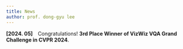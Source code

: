 ```yaml
---
title: News
author: prof. dong-gyu lee
---
```

**[2024. 05]** Congratulations! **3rd Place Winner of VizWiz VQA Grand Challenge in CVPR 2024**.
